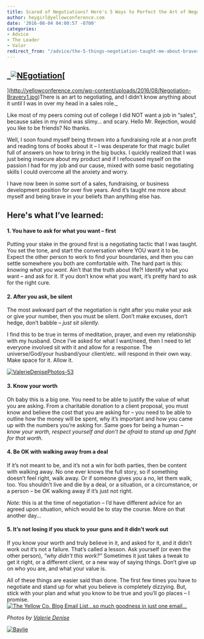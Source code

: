 ```yaml
---
title: Scared of Negotiations? Here's 5 Ways to Perfect the Art of Negotiating
author: heygirl@yellowconference.com
date: '2016-08-04 04:00:57 -0700'
categories:
- Advice
- The Leader
- Valor
redirect_from: "/advice/the-5-things-negotiation-taught-me-about-bravery/"
---
```


## _[![NEgotiation](http://yellowconference.com/wp-content/uploads/2016/08/NEgotiation.jpg)](http://yellowconference.com/wp-content/uploads/2016/08/NEgotiation.jpg)[  
](http://yellowconference.com/wp-content/uploads/2016/08/Negotiation-Bravery1.jpg)There is an art to negotiating, and I didn’t know anything about it until I was in over my head in a sales role._

Like most of my peers coming out of college I did NOT want a job in “sales", because sales in my mind was slimy… and scary. Hello Mr. Rejection, would you like to be friends? No thanks.

Well, I soon found myself being thrown into a fundraising role at a non profit and reading tons of books about it – I was desperate for that magic bullet full of answers on how to bring in the big bucks. I quickly realized that I was just being insecure about my product and if I refocused myself on the passion I had for my job and our cause, mixed with some basic negotiating skills I could overcome all the anxiety and worry.

I have now been in some sort of a sales, fundraising, or business development position for over five years. And it’s taught me more about myself and being brave in your beliefs than anything else has.

## Here's what I’ve learned:

#### 1\. You have to ask for what you want – **first**

Putting your stake in the ground first is a negotiating tactic that I was taught. You set the tone, and start the conversation where YOU want it to be. Expect the other person to work to find your boundaries, and then you can settle somewhere you both are comfortable with. The hard part is this: _knowing what you want._ Ain’t that the truth about life?! Identify what you want – and ask for it. If you don’t know what you want, it’s pretty hard to ask for the right cure.

#### **2\. After you ask, be silent**

The most awkward part of the negotiation is right after you make your ask or give your number, then you must be silent. Don’t make excuses, don’t hedge, don’t babble – _just sit silently._

I find this to be true in terms of meditation, prayer, and even my relationship with my husband. Once I’ve asked for what I want/need, then I need to let everyone involved sit with it and allow for a response. The universe/God/your husband/your client/etc. will respond in their own way. Make space for it. Allow it.[  
](http://yellowconference.com/wp-content/uploads/2016/07/ValerieDenisePhotos-25.jpg)

[![ValerieDenisePhotos-53](http://yellowconference.com/wp-content/uploads/2016/07/ValerieDenisePhotos-53.jpg)](http://yellowconference.com/wp-content/uploads/2016/07/ValerieDenisePhotos-53.jpg)

#### **3\. Know your worth**

Oh baby this is a big one. You need to be able to justify the value of what you are asking. From a charitable donation to a client proposal, you must know and believe the cost that you are asking for – you need to be able to outline how the money will be spent, why it’s important and how you came up with the numbers you’re asking for. Same goes for being a human – _know your worth, respect yourself and don’t be afraid to stand up and fight for that worth._

#### 4\. Be OK with walking away from a deal

If it’s not meant to be, and it’s not a win for both parties, then be content with walking away. No one ever knows the full story, so if something doesn’t feel right, walk away. Or if someone gives _you_ a no, let them walk, too. You shouldn’t live and die by a deal, or a situation, or a circumstance, or a person – be OK walking away if it’s just not right.

_Note:_ this is at the time of negotiation – I’d have different advice for an agreed upon situation, which would be to stay the course. More on that another day...

#### **5\. It’s not losing if you stuck to your guns and it didn’t work out**

If you know your worth and truly believe in it, and asked for it, and it didn’t work out it’s not a failure. That’s called a lesson. Ask yourself (or even the other person), _“why didn’t this work?”_ Sometimes it just takes a tweak to get it right, or a different client, or a new way of saying things. Don’t give up on who you are, and what your value is.

All of these things are easier said than done. The first few times you have to negotiate and stand up for what you believe is completely dizzying. But, stick with your plan and what you know to be true and you’ll go places – I promise.[![The Yellow Co. Blog Email List...so much goodness in just one email...](http://yellowconference.com/wp-content/uploads/2016/07/EMAIL-LIST.png)](http://yellowconference.us3.list-manage2.com/subscribe?u=3f8e45f74e0653e404965e2ef&id=7cb1ced4ff)

_Photos by [Valerie Denise](http://www.valeriedenisephotos.com/)_

[![Baylie](http://yellowconference.com/wp-content/uploads/2016/04/Baylie.jpg)](http://www.abelimpact.com/)
